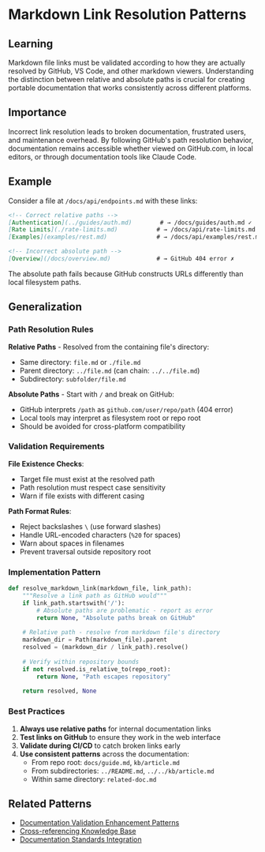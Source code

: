 # Markdown Link Resolution Patterns

## Learning
Markdown file links must be validated according to how they are actually resolved by GitHub, VS Code, and other markdown viewers. Understanding the distinction between relative and absolute paths is crucial for creating portable documentation that works consistently across different platforms.

## Importance
Incorrect link resolution leads to broken documentation, frustrated users, and maintenance overhead. By following GitHub's path resolution behavior, documentation remains accessible whether viewed on GitHub.com, in local editors, or through documentation tools like Claude Code.

## Example
Consider a file at `/docs/api/endpoints.md` with these links:
```markdown
<!-- Correct relative paths -->
[Authentication](../guides/auth.md)        # → /docs/guides/auth.md ✓
[Rate Limits](./rate-limits.md)           # → /docs/api/rate-limits.md ✓
[Examples](examples/rest.md)              # → /docs/api/examples/rest.md ✓

<!-- Incorrect absolute path -->
[Overview](/docs/overview.md)             # → GitHub 404 error ✗
```

The absolute path fails because GitHub constructs URLs differently than local filesystem paths.

## Generalization

### Path Resolution Rules

**Relative Paths** - Resolved from the containing file's directory:
- Same directory: `file.md` or `./file.md`
- Parent directory: `../file.md` (can chain: `../../file.md`)
- Subdirectory: `subfolder/file.md`

**Absolute Paths** - Start with `/` and break on GitHub:
- GitHub interprets `/path` as `github.com/user/repo/path` (404 error)
- Local tools may interpret as filesystem root or repo root
- Should be avoided for cross-platform compatibility

### Validation Requirements

**File Existence Checks**:
- Target file must exist at the resolved path
- Path resolution must respect case sensitivity
- Warn if file exists with different casing

**Path Format Rules**:
- Reject backslashes `\` (use forward slashes)
- Handle URL-encoded characters (`%20` for spaces)
- Warn about spaces in filenames
- Prevent traversal outside repository root

### Implementation Pattern

```python
def resolve_markdown_link(markdown_file, link_path):
    """Resolve a link path as GitHub would"""
    if link_path.startswith('/'):
        # Absolute paths are problematic - report as error
        return None, "Absolute paths break on GitHub"
    
    # Relative path - resolve from markdown file's directory
    markdown_dir = Path(markdown_file).parent
    resolved = (markdown_dir / link_path).resolve()
    
    # Verify within repository bounds
    if not resolved.is_relative_to(repo_root):
        return None, "Path escapes repository"
    
    return resolved, None
```

### Best Practices

1. **Always use relative paths** for internal documentation links
2. **Test links on GitHub** to ensure they work in the web interface
3. **Validate during CI/CD** to catch broken links early
4. **Use consistent patterns** across the documentation:
   - From repo root: `docs/guide.md`, `kb/article.md`
   - From subdirectories: `../README.md`, `../../kb/article.md`
   - Within same directory: `related-doc.md`

## Related Patterns
- [Documentation Validation Enhancement Patterns](documentation-validation-enhancement-patterns.md)
- [Cross-referencing Knowledge Base](cross-referencing-knowledge-base.md)
- [Documentation Standards Integration](documentation-standards-integration.md)